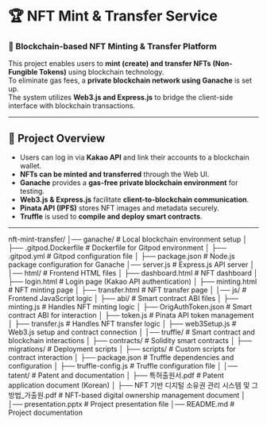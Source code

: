 # 🏆 NFT Mint & Transfer Service

### 🚀 Blockchain-based NFT Minting & Transfer Platform

This project enables users to **mint (create) and transfer NFTs (Non-Fungible Tokens)** using blockchain technology.  
To eliminate gas fees, a **private blockchain network using Ganache** is set up.  
The system utilizes **Web3.js and Express.js** to bridge the client-side interface with blockchain transactions.

---

## **📌 Project Overview**

- Users can log in via **Kakao API** and link their accounts to a blockchain wallet.
- **NFTs can be minted and transferred** through the Web UI.
- **Ganache** provides a **gas-free private blockchain environment** for testing.
- **Web3.js & Express.js** facilitate **client-to-blockchain communication**.
- **Pinata API (IPFS)** stores NFT images and metadata securely.
- **Truffle** is used to **compile and deploy smart contracts**.

---

nft-mint-transfer/
│── ganache/ # Local blockchain environment setup
│ ├── .gitpod.Dockerfile # Dockerfile for Gitpod environment
│ ├── .gitpod.yml # Gitpod configuration file
│ ├── package.json # Node.js package configuration for Ganache
│── server.js # Express.js API server
│
│── html/ # Frontend HTML files
│ ├── dashboard.html # NFT dashboard
│ ├── login.html # Login page (Kakao API authentication)
│ ├── minting.html # NFT minting page
│ ├── transfer.html # NFT transfer page
│
│── js/ # Frontend JavaScript logic
│ ├── abi/ # Smart contract ABI files
│ ├── minting.js # Handles NFT minting logic
│ ├── OrigAuthToken.json # Smart contract ABI for interaction
│ ├── token.js # Pinata API token management
│ ├── transfer.js # Handles NFT transfer logic
│ ├── web3Setup.js # Web3.js setup and contract connection
│
│── truffle/ # Smart contract and blockchain interactions
│ ├── contracts/ # Solidity smart contracts
│ ├── migrations/ # Deployment scripts
│ ├── scripts/ # Custom scripts for contract interaction
│ ├── package.json # Truffle dependencies and configuration
│ ├── truffle-config.js # Truffle configuration file
│
│── tatent/ # Patent and documentation
│ ├── 특허출원서.pdf # Patent application document (Korean)
│ ├── NFT 기반 디지털 소유권 관리 시스템 및 그 방법\_가출원.pdf # NFT-based digital ownership management document
│
│── presentation.pptx # Project presentation file
│── README.md # Project documentation
